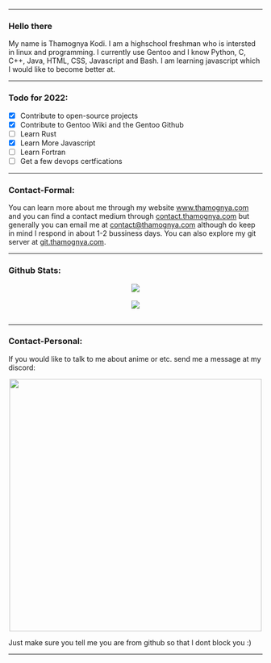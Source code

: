 <hr>

### Hello there

My name is Thamognya Kodi. I am a highschool freshman who is intersted in linux and programming. I currently use Gentoo and I know Python, C, C++, Java, HTML, CSS, Javascript and Bash. I am learning javascript which I would like to become better at.

<hr>

### Todo for 2022:

- [x] Contribute to open-source projects
- [x] Contribute to Gentoo Wiki and the Gentoo Github
- [ ] Learn Rust
- [x] Learn More Javascript
- [ ] Learn Fortran
- [ ] Get a few devops certfications

<hr>

### Contact-Formal:

You can learn more about me through my website <a href="https://www.thamognya.com" target="_blank">www.thamognya.com</a> and you can find a contact medium through <a href="https://contact.thamognya.com" target="_blank">contact.thamognya.com</a> but generally you can email me at contact@thamognya.com although do keep in mind I respond in about 1-2 bussiness days. You can also explore my git server at <a href="https://git.thamognya.com" target="_blank">git.thamognya.com</a>.

<hr>

### Github Stats:

<div align='center'><img align="center" src="https://github-readme-stats.vercel.app/api?username=ThamognyaKodi&count_private=true&theme=graywhite"></div>
<br>
<div align='center'><img align="center" src="https://github-readme-stats.vercel.app/api/top-langs/?username=ThamognyaKodi&exclude_repo=DWM-Retro-Theme&langs_count=10&theme=graywhite"></div>
<br>
<hr>

### Contact-Personal:

If you would like to talk to me about anime or etc. send me a message at my discord:

<div align='center'><img src="https://raw.githubusercontent.com/ThamognyaKodi/ThamognyaKodi/main/discord.png" width="500" align="center"></div>

Just make sure you tell me you are from github so that I dont block you :)

<hr>
